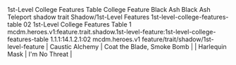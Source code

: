 <ability>
  <name>1st-Level College Features Table</name>
  <keywords>
    <keyword>College</keyword>
  </keywords>
  <type>Feature</type>
  <distance>Black Ash</distance>
  <target>Black Ash Teleport</target>
  <metadata>
    <class>shadow</class>
    <feature_type>trait</feature_type>
    <file_dpath>Shadow/1st-Level Features</file_dpath>
    <item_id>1st-level-college-features-table</item_id>
    <item_index>02</item_index>
    <item_name>1st-Level College Features Table</item_name>
    <level>1</level>
    <scc>mcdm.heroes.v1:feature.trait.shadow.1st-level-feature:1st-level-college-features-table</scc>
    <scdc>1.1.1:14.1.2.1:02</scdc>
    <source>mcdm.heroes.v1</source>
    <type>feature/trait/shadow/1st-level-feature</type>
  </metadata>
  <effects>
    <effect type="mundane">| Caustic Alchemy | Coat the Blade, Smoke Bomb |
| Harlequin Mask  | I&apos;m No Threat              |</effect>
  </effects>
</ability>
